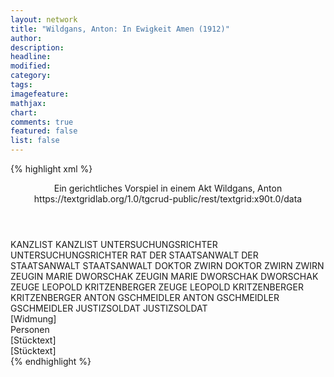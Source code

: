 ```yaml
---
layout: network
title: "Wildgans, Anton: In Ewigkeit Amen (1912)"
author:
description:
headline:
modified:
category:
tags:
imagefeature: 
mathjax: 
chart: 
comments: true
featured: false
list: false
---
```

{% highlight xml %}
<?xml-model href="https://raw.githubusercontent.com/DLiNa/project/master/rules/lina.rnc"?><?xml-model href="https://raw.githubusercontent.com/DLiNa/project/master/rules/lina.sch"?>
<play xmlns="http://lina.digital">
  <header>
    <title>In Ewigkeit Amen</title>
    <subtitle>Ein gerichtliches Vorspiel in einem Akt</subtitle>
    <genretitle/>
    <author>Wildgans, Anton</author>
    <date when="1913" type="premiere"/>
    <date when="1912" type="print"/>
    <source>https://textgridlab.org/1.0/tgcrud-public/rest/textgrid:x90t.0/data</source>
  </header>
  <personae>
    <character>
      <name>KANZLIST</name>
      <alias xml:id="kanzlist">
        <name>KANZLIST</name>
      </alias>
    </character>
    <character>
      <name>UNTERSUCHUNGSRICHTER</name>
      <alias xml:id="untersuchungsrichter">
        <name>UNTERSUCHUNGSRICHTER</name>
      </alias>
      <alias xml:id="rat">
        <name>RAT</name>
      </alias>
    </character>
    <character>
      <name>DER STAATSANWALT</name>
      <alias xml:id="der_staatsanwalt">
        <name>DER STAATSANWALT</name>
      </alias>
      <alias xml:id="staatsanwalt">
        <name>STAATSANWALT</name>
      </alias>
    </character>
    <character>
      <name>DOKTOR ZWIRN</name>
      <alias xml:id="doktor_zwirn">
        <name>DOKTOR ZWIRN</name>
      </alias>
      <alias xml:id="zwirn">
        <name>ZWIRN</name>
      </alias>
    </character>
    <character>
      <name>ZEUGIN MARIE DWORSCHAK</name>
      <alias xml:id="zeugin_marie_dworschak">
        <name>ZEUGIN MARIE DWORSCHAK</name>
      </alias>
      <alias xml:id="dworschak">
        <name>DWORSCHAK</name>
      </alias>
    </character>
    <character>
      <name>ZEUGE LEOPOLD KRITZENBERGER</name>
      <alias xml:id="zeuge_leopold_kritzenberger">
        <name>ZEUGE LEOPOLD KRITZENBERGER</name>
      </alias>
      <alias xml:id="kritzenberger">
        <name>KRITZENBERGER</name>
      </alias>
    </character>
    <character>
      <name>ANTON GSCHMEIDLER</name>
      <alias xml:id="anton_gschmeidler">
        <name>ANTON GSCHMEIDLER</name>
      </alias>
      <alias xml:id="gschmeidler">
        <name>GSCHMEIDLER</name>
      </alias>
    </character>
    <character>
      <name>JUSTIZSOLDAT</name>
      <alias xml:id="justizsoldat">
        <name>JUSTIZSOLDAT</name>
      </alias>
    </character>
  </personae>
  <text>
    <div>
      <head>[Widmung]</head>
    </div>
    <div>
      <head>Personen</head>
    </div>
    <div>
      <head>[Stücktext]</head>
      <div>
        <head>[Stücktext]</head>
        <sp who="#kanzlist">
          <amount n="10" unit="speech_acts"/>
          <amount n="47" unit="words"/>
          <amount n="6" unit="lines"/>
          <amount n="269" unit="chars"/>
        </sp>
        <sp who="#untersuchungsrichter">
          <amount n="1" unit="speech_acts"/>
        </sp>
        <sp who="#rat">
          <amount n="168" unit="speech_acts"/>
          <amount n="4544" unit="words"/>
          <amount n="88" unit="lines"/>
          <amount n="27281" unit="chars"/>
        </sp>
        <sp who="#der_staatsanwalt">
          <amount n="1" unit="speech_acts"/>
        </sp>
        <sp who="#staatsanwalt">
          <amount n="16" unit="speech_acts"/>
          <amount n="248" unit="words"/>
          <amount n="11" unit="lines"/>
          <amount n="1443" unit="chars"/>
        </sp>
        <sp who="#doktor_zwirn">
          <amount n="9" unit="speech_acts"/>
          <amount n="132" unit="words"/>
          <amount n="6" unit="lines"/>
          <amount n="700" unit="chars"/>
        </sp>
        <sp who="#zwirn">
          <amount n="16" unit="speech_acts"/>
          <amount n="290" unit="words"/>
          <amount n="13" unit="lines"/>
          <amount n="1606" unit="chars"/>
        </sp>
        <sp who="#zeugin_marie_dworschak">
          <amount n="1" unit="speech_acts"/>
        </sp>
        <sp who="#dworschak">
          <amount n="55" unit="speech_acts"/>
          <amount n="594" unit="words"/>
          <amount n="41" unit="lines"/>
          <amount n="3313" unit="chars"/>
        </sp>
        <sp who="#zeuge_leopold_kritzenberger">
          <amount n="1" unit="speech_acts"/>
        </sp>
        <sp who="#kritzenberger">
          <amount n="29" unit="speech_acts"/>
          <amount n="469" unit="words"/>
          <amount n="22" unit="lines"/>
          <amount n="2517" unit="chars"/>
        </sp>
        <sp who="#anton_gschmeidler">
          <amount n="1" unit="speech_acts"/>
          <amount n="20" unit="words"/>
          <amount n="125" unit="chars"/>
        </sp>
        <sp who="#gschmeidler">
          <amount n="42" unit="speech_acts"/>
          <amount n="1348" unit="words"/>
          <amount n="26" unit="lines"/>
          <amount n="7129" unit="chars"/>
        </sp>
        <sp who="#justizsoldat">
          <amount n="2" unit="speech_acts"/>
          <amount n="21" unit="words"/>
          <amount n="1" unit="lines"/>
          <amount n="127" unit="chars"/>
        </sp>
      </div>
    </div>
  </text>
</play>
{% endhighlight %}